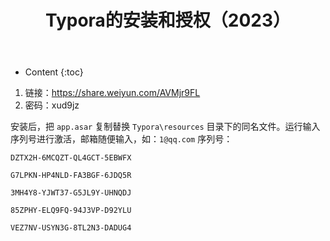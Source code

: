 ﻿---
layout:		post
category:	"soft"
title:		"Typora的安装和授权（2023）"

tags:		[]
---
- Content
{:toc}


1. 链接：https://share.weiyun.com/AVMjr9FL
2. 密码：xud9jz



安装后，把 `app.asar` 复制替换 `Typora\resources` 目录下的同名文件。运行输入序列号进行激活，邮箱随便输入，如：`1@qq.com`
序列号：

```
DZTX2H-6MCQZT-QL4GCT-5EBWFX

G7LPKN-HP4NLD-FA3BGF-6JDQ5R

3MH4Y8-YJWT37-G5JL9Y-UHNQDJ

85ZPHY-ELQ9FQ-94J3VP-D92YLU

VEZ7NV-USYN3G-8TL2N3-DADUG4
```

